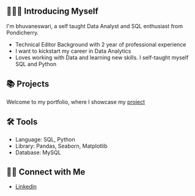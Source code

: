 ## 🙋🏻‍♀️ Introducing Myself
I'm bhuvaneswari, a self taught Data Analyst and SQL enthusiast from Pondicherry.
- Technical Editor Background with 2 year of professional experience
- I want to kickstart my career in Data Analytics
- Loves working with Data and learning new skills. I self-taught myself SQL and Python
## 📚 Projects
Welcome to my portfolio, where I showcase my [project](https://github.com/BhuvanaVengatesan/Portfolio/blob/main/README.md)
## 🛠️ Tools
- Language: SQL, Python
- Library: Pandas, Seaborn, Matplotlib
- Database: MySQL
## 👋🏻 Connect with Me
- [Linkedin](https://www.linkedin.com/in/bhuvaneswari-vengatesan-241014276/)
